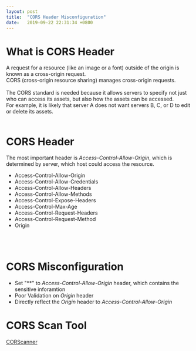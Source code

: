 ```yaml
---
layout: post
title:  "CORS Header Misconfiguration"
date:   2019-09-22 22:31:34 +0800
---
```


# What is CORS Header
A request for a resource (like an image or a font) outside of the origin is known as a cross-origin request. <br>
CORS (cross-origin resource sharing) manages cross-origin requests.
<br>
<br>
The CORS standard is needed because it allows servers to specify not just who can access its assets, but also how the assets can be accessed.<br>
For example, it is likely that server A does not want servers B, C, or D to edit or delete its assets.
<br>
<br>

# CORS Header
The most important header is *Access-Control-Allow-Origin*, which is determined by server, which host could access the resource. <br>
* Access-Control-Allow-Origin
* Access-Control-Allow-Credentials
* Access-Control-Allow-Headers
* Access-Control-Allow-Methods
* Access-Control-Expose-Headers
* Access-Control-Max-Age
* Access-Control-Request-Headers
* Access-Control-Request-Method
* Origin
<br>
<br>

# CORS Misconfiguration
* Set "**" to *Access-Control-Allow-Origin* header, which contains the sensitive inforamtion
* Poor Validation on *Origin* header
* Directly reflect the *Origin* header to *Access-Control-Allow-Origin*

# CORS Scan Tool
[CORScanner](https://github.com/chenjj/CORScanner)
